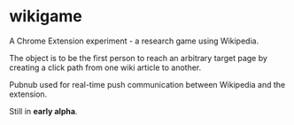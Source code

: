 wikigame
========

A Chrome Extension experiment - a research game using Wikipedia.

The object is to be the first person to reach an arbitrary target page by creating a click path from one wiki article to another.

Pubnub used for real-time push communication between Wikipedia and the extension.

Still in **early alpha**.
